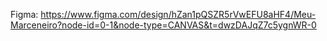 Figma: https://www.figma.com/design/hZan1pQSZR5rVwEFU8aHF4/Meu-Marceneiro?node-id=0-1&node-type=CANVAS&t=dwzDAJqZ7c5ygnWR-0
